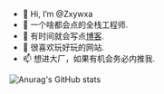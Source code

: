 - 👋 Hi, I’m @Zxywxa
- 👀 一个啥都会点的全栈工程师.
- 🌱 有时间就会写点[博客](https://blog.mczyx.online).
- 💞️ 很喜欢玩好玩的网站.
- 📫 想进大厂，如果有机会务必内推我.

![Anurag's GitHub stats](https://github-readme-stats.vercel.app/api?username=Zxywxa)
